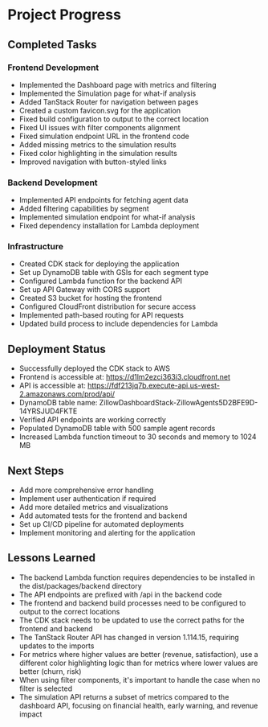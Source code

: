 # Project Progress

## Completed Tasks

### Frontend Development
- Implemented the Dashboard page with metrics and filtering
- Implemented the Simulation page for what-if analysis
- Added TanStack Router for navigation between pages
- Created a custom favicon.svg for the application
- Fixed build configuration to output to the correct location
- Fixed UI issues with filter components alignment
- Fixed simulation endpoint URL in the frontend code
- Added missing metrics to the simulation results
- Fixed color highlighting in the simulation results
- Improved navigation with button-styled links

### Backend Development
- Implemented API endpoints for fetching agent data
- Added filtering capabilities by segment
- Implemented simulation endpoint for what-if analysis
- Fixed dependency installation for Lambda deployment

### Infrastructure
- Created CDK stack for deploying the application
- Set up DynamoDB table with GSIs for each segment type
- Configured Lambda function for the backend API
- Set up API Gateway with CORS support
- Created S3 bucket for hosting the frontend
- Configured CloudFront distribution for secure access
- Implemented path-based routing for API requests
- Updated build process to include dependencies for Lambda

## Deployment Status
- Successfully deployed the CDK stack to AWS
- Frontend is accessible at: https://d1lm2ezci363i3.cloudfront.net
- API is accessible at: https://fdf213jq7b.execute-api.us-west-2.amazonaws.com/prod/api/
- DynamoDB table name: ZillowDashboardStack-ZillowAgents5D2BFE9D-14YRSJUD4FKTE
- Verified API endpoints are working correctly
- Populated DynamoDB table with 500 sample agent records
- Increased Lambda function timeout to 30 seconds and memory to 1024 MB

## Next Steps
- Add more comprehensive error handling
- Implement user authentication if required
- Add more detailed metrics and visualizations
- Add automated tests for the frontend and backend
- Set up CI/CD pipeline for automated deployments
- Implement monitoring and alerting for the application

## Lessons Learned
- The backend Lambda function requires dependencies to be installed in the dist/packages/backend directory
- The API endpoints are prefixed with /api in the backend code
- The frontend and backend build processes need to be configured to output to the correct locations
- The CDK stack needs to be updated to use the correct paths for the frontend and backend
- The TanStack Router API has changed in version 1.114.15, requiring updates to the imports
- For metrics where higher values are better (revenue, satisfaction), use a different color highlighting logic than for metrics where lower values are better (churn, risk)
- When using filter components, it's important to handle the case when no filter is selected
- The simulation API returns a subset of metrics compared to the dashboard API, focusing on financial health, early warning, and revenue impact